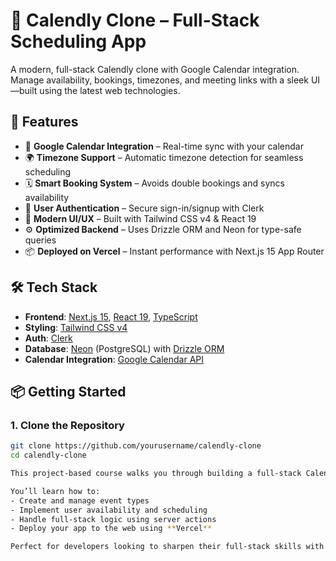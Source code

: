 # 📅 Calendly Clone – Full-Stack Scheduling App

A modern, full-stack Calendly clone with Google Calendar integration. Manage availability, bookings, timezones, and meeting links with a sleek UI—built using the latest web technologies.

## 🚀 Features

- 🔗 **Google Calendar Integration** – Real-time sync with your calendar
- 🌍 **Timezone Support** – Automatic timezone detection for seamless scheduling
- 🗓️ **Smart Booking System** – Avoids double bookings and syncs availability
- 🔐 **User Authentication** – Secure sign-in/signup with Clerk
- 🎨 **Modern UI/UX** – Built with Tailwind CSS v4 & React 19
- ⚙️ **Optimized Backend** – Uses Drizzle ORM and Neon for type-safe queries
- 📦 **Deployed on Vercel** – Instant performance with Next.js 15 App Router

## 🛠️ Tech Stack

- **Frontend**: [Next.js 15](https://nextjs.org/), [React 19](https://react.dev/), [TypeScript](https://www.typescriptlang.org/)
- **Styling**: [Tailwind CSS v4](https://tailwindcss.com/)
- **Auth**: [Clerk](https://clerk.dev/)
- **Database**: [Neon](https://neon.tech/) (PostgreSQL) with [Drizzle ORM](https://orm.drizzle.team/)
- **Calendar Integration**: [Google Calendar API](https://developers.google.com/calendar)

## 📦 Getting Started

### 1. Clone the Repository

```bash
git clone https://github.com/yourusername/calendly-clone
cd calendly-clone

This project-based course walks you through building a full-stack Calendly clone from scratch using **Next.js 15**, **Clerk** for authentication, **Tailwind CSS**, and a modern tech stack. 

You’ll learn how to:
- Create and manage event types
- Implement user availability and scheduling
- Handle full-stack logic using server actions
- Deploy your app to the web using **Vercel**

Perfect for developers looking to sharpen their full-stack skills with real-world functionality.

